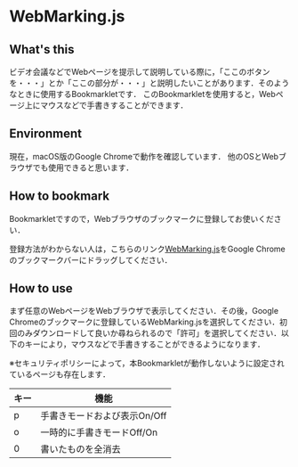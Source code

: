 # WebMarking.js

## What's this
ビデオ会議などでWebページを提示して説明している際に，「ここのボタンを・・・」とか「ここの部分が・・・」と説明したいことがあります．そのようなときに使用するBookmarkletです．
このBookmarkletを使用すると，Webページ上にマウスなどで手書きすることができます．

## Environment

現在，macOS版のGoogle Chromeで動作を確認しています．
他のOSとWebブラウザでも使用できると思います．

## How to bookmark

Bookmarkletですので，Webブラウザのブックマークに登録してお使いください．

登録方法がわからない人は，こちらのリンク<a href="javascript:(()=>{
    let script=document.createElement('script');
    script.src = 'https://sudahiroshi.github.io/WebMarking.js/mark.js';
    document.querySelector('head').appendChild(script);
})();">WebMarking.js</a>をGoogle Chromeのブックマークバーにドラッグしてください．

## How to use

まず任意のWebページをWebブラウザで表示してください．その後，Google Chromeのブックマークに登録しているWebMarking.jsを選択してください．初回のみダウンロードして良いか尋ねられるので「許可」を選択してください．以下のキーにより，マウスなどで手書きすることができるようになります．

※セキュリティポリシーによって，本Bookmarkletが動作しないように設定されているページも存在します．

キー | 機能
-|-
p | 手書きモードおよび表示On/Off
o | 一時的に手書きモードOff/On
0 | 書いたものを全消去

